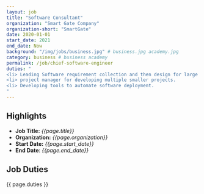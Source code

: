 ```yaml
---
layout: job
title: "Software Consultant"
organization: "Smart Gate Company"
organization-short: "SmartGate"
date: 2020-01-01
start_date: 2021
end_date: Now
background: "/img/jobs/business.jpg" # business.jpg academy.jpg
category: business # business academy
permalink: /job/chief-software-engineer
duties: "
<li> Leading Software requirement collection and then design for large projects.
<li> project manager for developing multiple smaller projects.
<li> Developing tools to automate software deployment.
"
---
```


<style>
  li p {
    margin: 0px;
    padding: 0px;
  }
</style>


## Highlights

- **Job Title:** _{{page.title}}_
- **Organization:** _{{page.organization}}_
- **Start Date:** _{{page.start_date}}_
- **End Date**: _{{page.end_date}}_

## Job Duties

{{ page.duties }}


